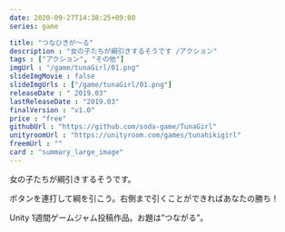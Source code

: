 ```yaml
---
date: 2020-09-27T14:38:25+09:00
series: game

title: "つなひきが～る"
description : "女の子たちが綱引きするそうです /アクション"
tags : ["アクション", "その他"]
imgUrl : "/game/tunaGirl/01.png"
slideImgMovie : false
slideImgUrls : ["/game/tunaGirl/01.png"]
releaseDate : " 2019.03"
lastReleaseDate : "2019.03"
finalVersion : "v1.0"
price : "free"
githubUrl : "https://github.com/soda-game/TunaGirl"
unityroomUrl : "https://unityroom.com/games/tunahikigirl"
freemUrl : ""
card : "summary_large_image"
---
```

女の子たちが綱引きするそうです。

ボタンを連打して綱を引こう。右側まで引くことができればあなたの勝ち！

Unity 1週間ゲームジャム投稿作品。お題は”つながる”。
